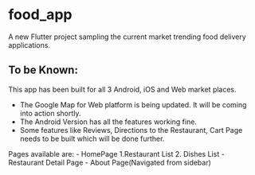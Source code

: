 # food_app

A new Flutter project sampling the current market trending food delivery applications.

## To be Known:

This app has been built for all 3 Android, iOS and Web market places.

- The Google Map for Web platform is being updated. It will be coming into action shortly.
- The Android Version has all the features working fine.
- Some features like Reviews, Directions to the Restaurant, Cart Page needs to be built which will be done further.

Pages available are:
        - HomePage
              1.Restaurant List
              2. Dishes List
        - Restaurant Detail Page
        - About Page(Navigated from sidebar)
        



